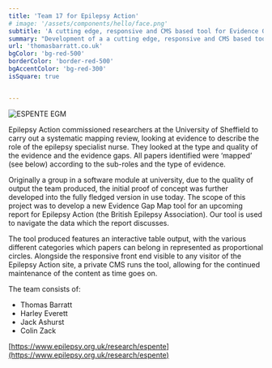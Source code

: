 ```yaml
---
title: 'Team 17 for Epilepsy Action'
# image: '/assets/components/hello/face.png'
subtitle: 'A cutting edge, responsive and CMS based tool for Evidence Gap Mapping.'
summary: "Development of a a cutting edge, responsive and CMS based tool for Evidence Gap Mapping, for use in pieces of major research by Epilepsy Action and the University of Sheffield's School of Health and Related Research. "
url: 'thomasbarratt.co.uk'
bgColor: 'bg-red-500'
borderColor: 'border-red-500'
bgAccentColor: 'bg-red-300'
isSquare: true


---
```


![ESPENTE EGM](/assets/experiences/epilepsy-action/map.png "ESPENTE EGM")


Epilepsy Action commissioned researchers at the University of Sheffield to carry out a systematic mapping review, looking at evidence to describe the role of the epilepsy specialist nurse. They looked at the type and quality of the evidence and the evidence gaps. All papers identified were ‘mapped’ (see below) according to the sub-roles and the type of evidence.

Originally a group in a software module at university, due to the quality of output the team produced, the initial proof of concept was further developed into the fully fledged version in use today. The scope of this project was to develop a new Evidence Gap Map tool for an upcoming report for Epilepsy Action (the British Epilepsy Association). Our tool is used to navigate the data which the report discusses.

The tool produced features an interactive table output, with the various different categories which papers can belong in represented as proportional circles. Alongside the responsive front end visible to any visitor of the Epilepsy Action site, a private CMS runs the tool, allowing for the continued maintenance of the content as time goes on.

The team consists of:

- Thomas Barratt
- Harley Everett
- Jack Ashurst
- Colin Zack

[https://www.epilepsy.org.uk/research/espente](https://www.epilepsy.org.uk/research/espente)